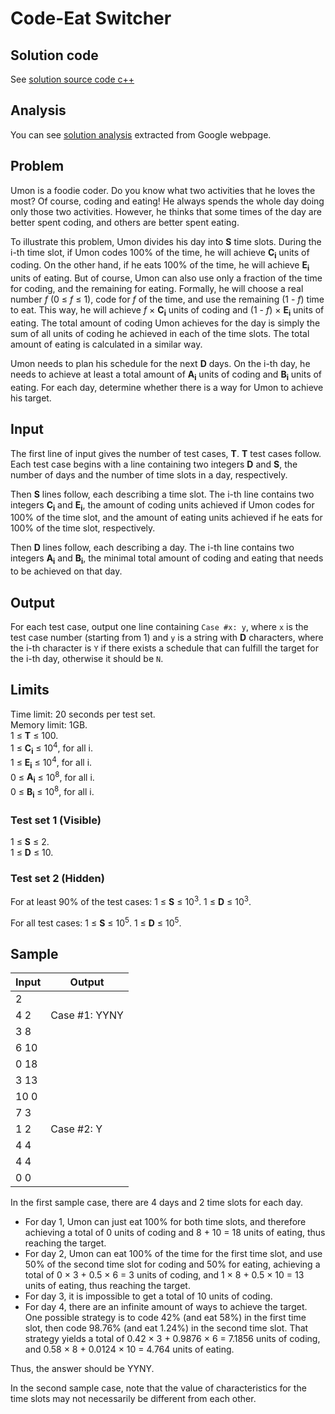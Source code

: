 # Code-Eat Switcher

## Solution code

See [solution source code c++](/Round%20E/Code-Eat%20Switcher/solution.cpp)

## Analysis

You can see [solution analysis](/Round%20E/Code-Eat%20Switcher/analysis.md) extracted from Google webpage.

## Problem

Umon is a foodie coder. Do you know what two activities that he loves the most? Of course, coding and eating! He always spends the whole day doing only those two activities. However, he thinks that some times of the day are better spent coding, and others are better spent eating.

To illustrate this problem, Umon divides his day into **S** time slots. During the i-th time slot, if Umon codes 100% of the time, he will achieve **C<sub>i</sub>** units of coding. On the other hand, if he eats 100% of the time, he will achieve **E<sub>i</sub>** units of eating. But of course, Umon can also use only a fraction of the time for coding, and the remaining for eating. Formally, he will choose a real number _f_ (0 ≤ _f_ ≤ 1), code for _f_ of the time, and use the remaining (1 - _f_) time to eat. This way, he will achieve _f_ × **C<sub>i</sub>** units of coding and (1 - _f_) × **E<sub>i</sub>** units of eating. The total amount of coding Umon achieves for the day is simply the sum of all units of coding he achieved in each of the time slots. The total amount of eating is calculated in a similar way.

Umon needs to plan his schedule for the next **D** days. On the i-th day, he needs to achieve at least a total amount of **A<sub>i</sub>** units of coding and **B<sub>i</sub>** units of eating. For each day, determine whether there is a way for Umon to achieve his target.

## Input

The first line of input gives the number of test cases, **T**. **T** test cases follow. Each test case begins with a line containing two integers **D** and **S**, the number of days and the number of time slots in a day, respectively.

Then **S** lines follow, each describing a time slot. The i-th line contains two integers **C<sub>i</sub>** and **E<sub>i</sub>**, the amount of coding units achieved if Umon codes for 100% of the time slot, and the amount of eating units achieved if he eats for 100% of the time slot, respectively.

Then **D** lines follow, each describing a day. The i-th line contains two integers **A<sub>i</sub>** and **B<sub>i</sub>**, the minimal total amount of coding and eating that needs to be achieved on that day.

## Output

For each test case, output one line containing `Case #x: y`, where `x` is the test case number (starting from 1) and `y` is a string with **D** characters, where the i-th character is `Y` if there exists a schedule that can fulfill the target for the i-th day, otherwise it should be `N`.

## Limits

Time limit: 20 seconds per test set.<br>
Memory limit: 1GB.<br>
1 ≤ **T** ≤ 100.<br>
1 ≤ **C<sub>i</sub>** ≤ 10<sup>4</sup>, for all i.<br>
1 ≤ **E<sub>i</sub>** ≤ 10<sup>4</sup>, for all i.<br>
0 ≤ **A<sub>i</sub>** ≤ 10<sup>8</sup>, for all i.<br>
0 ≤ **B<sub>i</sub>** ≤ 10<sup>8</sup>, for all i.

### Test set 1 (Visible)

1 ≤ **S** ≤ 2.<br>
1 ≤ **D** ≤ 10.

### Test set 2 (Hidden)

For at least 90% of the test cases:
1 ≤ **S** ≤ 10<sup>3</sup>.
1 ≤ **D** ≤ 10<sup>3</sup>.

For all test cases:
1 ≤ **S** ≤ 10<sup>5</sup>.
1 ≤ **D** ≤ 10<sup>5</sup>.

## Sample

| Input | Output        |
| ----- | ------------- |
| 2     |               |
| 4 2   | Case #1: YYNY |
| 3 8   |               |
| 6 10  |               |
| 0 18  |               |
| 3 13  |               |
| 10 0  |               |
| 7 3   |               |
| 1 2   | Case #2: Y    |
| 4 4   |               |
| 4 4   |               |
| 0 0   |               |

In the first sample case, there are 4 days and 2 time slots for each day.

- For day 1, Umon can just eat 100% for both time slots, and therefore achieving a total of 0 units of coding and 8 + 10 = 18 units of eating, thus reaching the target.
- For day 2, Umon can eat 100% of the time for the first time slot, and use 50% of the second time slot for coding and 50% for eating, achieving a total of 0 × 3 + 0.5 × 6 = 3 units of coding, and 1 × 8 + 0.5 × 10 = 13 units of eating, thus reaching the target.
- For day 3, it is impossible to get a total of 10 units of coding.
- For day 4, there are an infinite amount of ways to achieve the target. One possible strategy is to code 42% (and eat 58%) in the first time slot, then code 98.76% (and eat 1.24%) in the second time slot. That strategy yields a total of 0.42 × 3 + 0.9876 × 6 = 7.1856 units of coding, and 0.58 × 8 + 0.0124 × 10 = 4.764 units of eating.

Thus, the answer should be YYNY.

In the second sample case, note that the value of characteristics for the time slots may not necessarily be different from each other.
